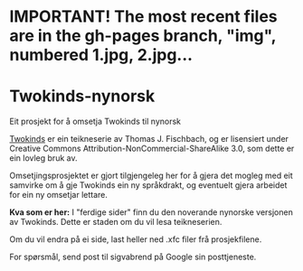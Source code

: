 # IMPORTANT! The most recent files are in the gh-pages branch, "img", numbered 1.jpg, 2.jpg...

# Twokinds-nynorsk

Eit prosjekt for å omsetja Twokinds til nynorsk

<a href="http://twokinds.keenspot.com/">Twokinds</a> er ein teikneserie av Thomas J. Fischbach, og er lisensiert under Creative Commons Attribution-NonCommercial-ShareAlike 3.0, som dette er ein lovleg bruk av.

Omsetjingsprosjektet er gjort tilgjengeleg her for å gjera det mogleg med eit samvirke om å gje Twokinds ein ny språkdrakt, og eventuelt gjera arbeidet for ein ny omsetjar lettare.

<b>Kva som er her:</b>
I "ferdige sider" finn du den noverande nynorske versjonen av Twokinds. Dette er staden om du vil lesa teikneserien.

Om du vil endra på ei side, last heller ned .xfc filer frå prosjekfilene.

For spørsmål, send post til sigvabrend på Google sin posttjeneste.
